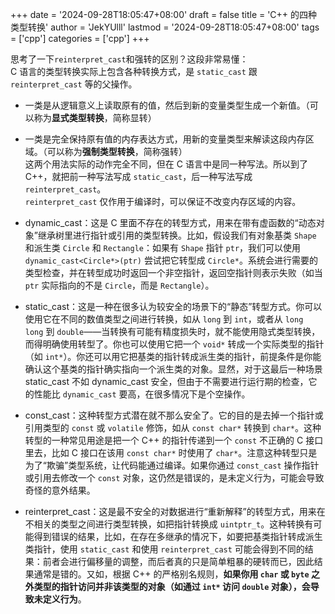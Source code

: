 +++
date = '2024-09-28T18:05:47+08:00'
draft = false
title = 'C++ 的四种类型转换'
author = 'JekYUlll'
lastmod = '2024-09-28T18:05:47+08:00'
tags = ['cpp']
categories = ['cpp']
+++


思考了一下`reinterpret_cast`和强转的区别？这段非常易懂：  
C 语言的类型转换实际上包含各种转换方式，是 `static_cast` 跟 `reinterpret_cast` 等的父操作。  
-  一类是从逻辑意义上读取原有的值，然后到新的变量类型生成一个新值。（可以称为**显式类型转换**，简称显转）  
- 一类是完全保持原有值的内存表达方式，用新的变量类型来解读这段内存区域。（可以称为**强制类型转换**，简称强转）  
这两个用法实际的动作完全不同，但在 C 语言中是同一种写法。所以到了C++，就把前一种写法写成 `static_cast`，后一种写法写成 `reinterpret_cast`。  
`reinterpret_cast` 仅作用于编译时，可以保证不改变内存区域的内容。

- dynamic_cast：这是 C 里面不存在的转型方式，用来在带有虚函数的“动态对象”继承树里进行指针或引用的类型转换。比如，假设我们有对象基类 `Shape` 和派生类 `Circle` 和 `Rectangle`：如果有 `Shape` 指针 `ptr`，我们可以使用 `dynamic_cast<Circle*>(ptr)` 尝试把它转型成 `Circle*`。系统会进行需要的类型检查，并在转型成功时返回一个非空指针，返回空指针则表示失败（如当 `ptr` 实际指向的不是 `Circle`，而是 `Rectangle`）。
- static_cast：这是一种在很多认为较安全的场景下的“静态”转型方式。你可以使用它在不同的数值类型之间进行转换，如从 `long` 到 `int`，或者从 `long long` 到 `double`——当转换有可能有精度损失时，就不能使用隐式类型转换，而得明确使用转型了。你也可以使用它把一个 `void*` 转成一个实际类型的指针（如 `int*`）。你还可以用它把基类的指针转成派生类的指针，前提条件是你能确认这个基类的指针确实指向一个派生类的对象。显然，对于这最后一种场景 static_cast 不如 dynamic_cast 安全，但由于不需要进行运行期的检查，它的性能比 `dynamic_cast` 要高，在很多情况下是个空操作。
- const_cast：这种转型方式潜在就不那么安全了。它的目的是去掉一个指针或引用类型的 `const` 或 `volatile` 修饰，如从 `const char*` 转换到 `char*`。这种转型的一种常见用途是把一个 C++ 的指针传递到一个 `const` 不正确的 C 接口里去，比如 C 接口在该用 `const char*` 时使用了 `char*`。注意这种转型只是为了“欺骗”类型系统，让代码能通过编译。如果你通过 `const_cast` 操作指针或引用去修改一个 `const` 对象，这仍然是错误的，是未定义行为，可能会导致奇怪的意外结果。
- reinterpret_cast：这是最不安全的对数据进行“重新解释”的转型方式，用来在不相关的类型之间进行类型转换，如把指针转换成 `uintptr_t`。这种转换有可能得到错误的结果，比如，在存在多继承的情况下，如要把基类指针转成派生类指针，使用 `static_cast` 和使用 `reinterpret_cast` 可能会得到不同的结果：前者会进行偏移量的调整，而后者真的只是简单粗暴的硬转而已，因此结果通常是错的。又如，根据 C++ 的严格别名规则，**如果你用 `char` 或 `byte` 之外类型的指针访问并非该类型的对象（如通过 `int*` 访问 `double` 对象），会导致未定义行为**。
